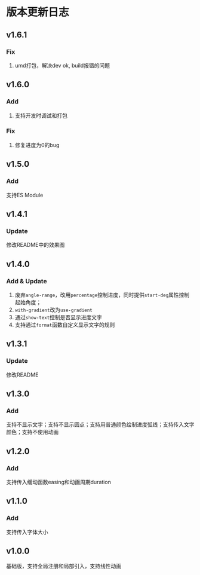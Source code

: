 # 版本更新日志

## v1.6.1

### Fix

1. umd打包，解决dev ok, build报错的问题

## v1.6.0

### Add

1. 支持开发时调试和打包

### Fix

1. 修复进度为0的bug

## v1.5.0

### Add

支持ES Module

## v1.4.1

### Update

修改README中的效果图

## v1.4.0

### Add & Update

1. 废弃`angle-range`，改用`percentage`控制进度，同时提供`start-deg`属性控制起始角度；
2. `with-gradient`改为`use-gradient`
3. 通过`show-text`控制是否显示进度文字
4. 支持通过`format`函数自定义显示文字的规则

## v1.3.1

### Update

修改README

## v1.3.0

### Add

支持不显示文字；支持不显示圆点；支持用普通颜色绘制进度弧线；支持传入文字颜色；支持不使用动画

## v1.2.0

### Add

支持传入缓动函数easing和动画周期duration

## v1.1.0

### Add

支持传入字体大小

## v1.0.0

基础版，支持全局注册和局部引入，支持线性动画
